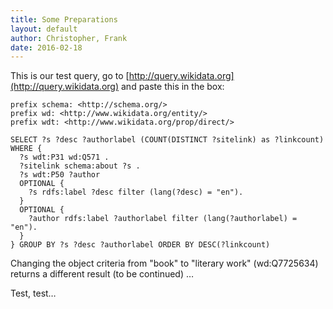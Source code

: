 ```yaml
---
title: Some Preparations
layout: default
author: Christopher, Frank
date: 2016-02-18
---
```


This is our test query, go to [http://query.wikidata.org](http://query.wikidata.org) and paste this in the box:

~~~ sparql
prefix schema: <http://schema.org/>
prefix wd: <http://www.wikidata.org/entity/>
prefix wdt: <http://www.wikidata.org/prop/direct/>

SELECT ?s ?desc ?authorlabel (COUNT(DISTINCT ?sitelink) as ?linkcount)
WHERE {
  ?s wdt:P31 wd:Q571 .
  ?sitelink schema:about ?s .
  ?s wdt:P50 ?author
  OPTIONAL {
    ?s rdfs:label ?desc filter (lang(?desc) = "en").
  }
  OPTIONAL {
    ?author rdfs:label ?authorlabel filter (lang(?authorlabel) = "en").
  }
} GROUP BY ?s ?desc ?authorlabel ORDER BY DESC(?linkcount)
~~~

Changing the object criteria from "book" to "literary work" (wd:Q7725634) returns a different result (to be continued) …

Test, test…
